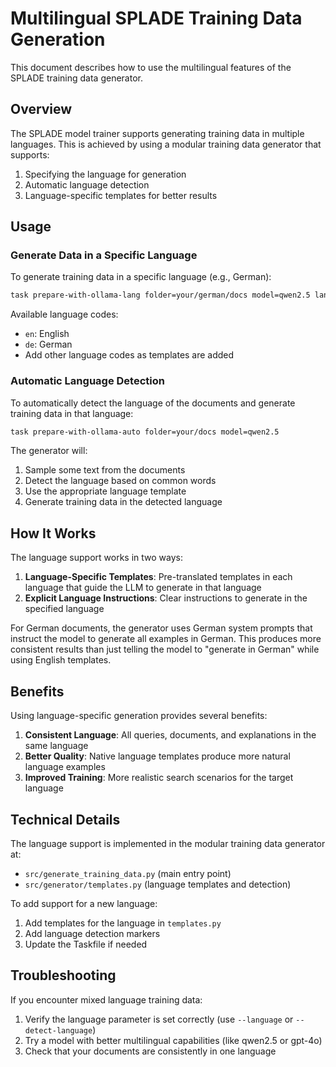 # Multilingual SPLADE Training Data Generation

This document describes how to use the multilingual features of the SPLADE training data generator.

## Overview

The SPLADE model trainer supports generating training data in multiple languages. This is achieved by using a modular training data generator that supports:

1. Specifying the language for generation
2. Automatic language detection
3. Language-specific templates for better results

## Usage

### Generate Data in a Specific Language

To generate training data in a specific language (e.g., German):

```bash
task prepare-with-ollama-lang folder=your/german/docs model=qwen2.5 lang=de
```

Available language codes:
- `en`: English
- `de`: German
- Add other language codes as templates are added

### Automatic Language Detection

To automatically detect the language of the documents and generate training data in that language:

```bash
task prepare-with-ollama-auto folder=your/docs model=qwen2.5
```

The generator will:
1. Sample some text from the documents
2. Detect the language based on common words
3. Use the appropriate language template
4. Generate training data in the detected language

## How It Works

The language support works in two ways:

1. **Language-Specific Templates**: Pre-translated templates in each language that guide the LLM to generate in that language
2. **Explicit Language Instructions**: Clear instructions to generate in the specified language

For German documents, the generator uses German system prompts that instruct the model to generate all examples in German. This produces more consistent results than just telling the model to "generate in German" while using English templates.

## Benefits

Using language-specific generation provides several benefits:

1. **Consistent Language**: All queries, documents, and explanations in the same language
2. **Better Quality**: Native language templates produce more natural language examples
3. **Improved Training**: More realistic search scenarios for the target language

## Technical Details

The language support is implemented in the modular training data generator at:
- `src/generate_training_data.py` (main entry point)
- `src/generator/templates.py` (language templates and detection)

To add support for a new language:
1. Add templates for the language in `templates.py`
2. Add language detection markers 
3. Update the Taskfile if needed

## Troubleshooting

If you encounter mixed language training data:
1. Verify the language parameter is set correctly (use `--language` or `--detect-language`)
2. Try a model with better multilingual capabilities (like qwen2.5 or gpt-4o)
3. Check that your documents are consistently in one language
